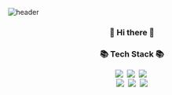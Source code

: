 ![header](https://capsule-render.vercel.app/api?type=waving&color=gradient&customColorList=23&height=300&text=DToEcho&fontSize=120)



<h3 align="center"> 👋 Hi there 👋 </h3>

<h3 align="center">📚 Tech Stack 📚</h3>

<p align="center">
  <img src="https://img.shields.io/badge/Java-007396?style=flat-square&logo=Java&logoColor=white"/>&nbsp 
  <img src="https://img.shields.io/badge/spring-6DB33F?style=flat-square&logo=spring&logoColor=white">&nbsp
  <img src="https://img.shields.io/badge/SpringBoot-6DB33F?style=flat-square&logo=Spring&logoColor=white"/>&nbsp 
  <br>
  <img src="https://img.shields.io/badge/Javascript-ffb13b?style=flat-square&logo=javascript&logoColor=white"/>&nbsp
  <img src="https://img.shields.io/badge/react-61DAFB?style=flat-square&logo=react&logoColor=black">&nbsp
  <img src="https://img.shields.io/badge/MongoDB-47A248?style=flat-square&logo=MongoDB&logoColor=white"/>
<!--   <img src="https://img.shields.io/badge/node.js-339933?style=flat-square&logo=Node.js&logoColor=white">  -->
  <br>
</p>
